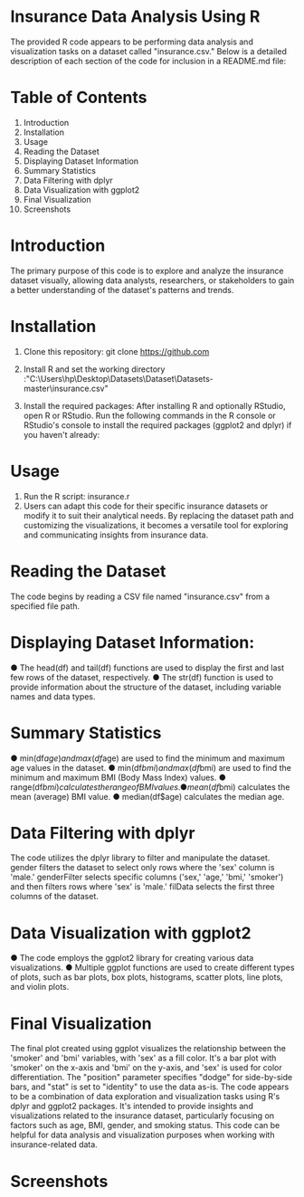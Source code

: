 # Insurance Data Analysis Using R
The provided R code appears to be performing data analysis and visualization tasks on a dataset called "insurance.csv." Below is a detailed description of each section of the code for inclusion in a README.md file:

# Table of Contents

1. Introduction
2. Installation
3. Usage
4. Reading the Dataset
5. Displaying Dataset Information
6. Summary Statistics
7. Data Filtering with dplyr
8. Data Visualization with ggplot2
9. Final Visualization
10. Screenshots

# Introduction
The primary purpose of this code is to explore and analyze the insurance dataset visually, allowing data analysts, researchers, or stakeholders to gain a better understanding of the dataset's patterns and trends. 

# Installation
1. Clone this repository: git clone https://github.com

2. Install R and set the working directory :"C:\\Users\\hp\\Desktop\\Datasets\\Dataset\\Datasets-master\\insurance.csv"

3. Install the required packages: After installing R and optionally RStudio, open R or RStudio.
Run the following commands in the R console or RStudio's console to install the required packages (ggplot2 and dplyr) if you haven't already:

# Usage
1. Run the R script: insurance.r
2. Users can adapt this code for their specific insurance datasets or modify it to suit their analytical needs. By replacing the dataset path and customizing the visualizations, it becomes a versatile tool for exploring and communicating insights from insurance data.

# Reading the Dataset
The code begins by reading a CSV file named "insurance.csv" from a specified file path.

# Displaying Dataset Information:
● The head(df) and tail(df) functions are used to display the first and last few rows of the dataset, respectively.
● The str(df) function is used to provide information about the structure of the dataset, including variable names and data types.

# Summary Statistics
● min(df$age) and max(df$age) are used to find the minimum and maximum age values in the dataset.
● min(df$bmi) and max(df$bmi) are used to find the minimum and maximum BMI (Body Mass Index) values.
● range(df$bmi) calculates the range of BMI values.
● mean(df$bmi) calculates the mean (average) BMI value.
● median(df$age) calculates the median age.

# Data Filtering with dplyr
The code utilizes the dplyr library to filter and manipulate the dataset.
gender filters the dataset to select only rows where the 'sex' column is 'male.'
genderFilter selects specific columns ('sex,' 'age,' 'bmi,' 'smoker') and then filters rows where 'sex' is 'male.'
filData selects the first three columns of the dataset.

# Data Visualization with ggplot2
●  The code employs the ggplot2 library for creating various data visualizations.
●  Multiple ggplot functions are used to create different types of plots, such as bar plots, box plots, histograms, scatter plots, line plots, and violin plots.

# Final Visualization
The final plot created using ggplot visualizes the relationship between the 'smoker' and 'bmi' variables, with 'sex' as a fill color. It's a bar plot with 'smoker' on the x-axis and 'bmi' on the y-axis, and 'sex' is used for color differentiation. The "position" parameter specifies "dodge" for side-by-side bars, and "stat" is set to "identity" to use the data as-is.
The code appears to be a combination of data exploration and visualization tasks using R's dplyr and ggplot2 packages. It's intended to provide insights and visualizations related to the insurance dataset, particularly focusing on factors such as age, BMI, gender, and smoking status. This code can be helpful for data analysis and visualization purposes when working with insurance-related data.

# Screenshots